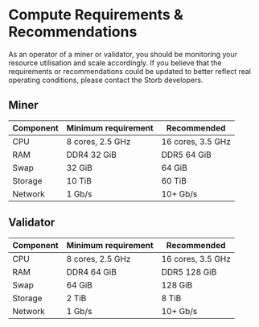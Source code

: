 # Compute Requirements & Recommendations

As an operator of a miner or validator, you should be monitoring your resource utilisation and scale accordingly.
If you believe that the requirements or recommendations could be updated to better reflect real operating conditions, please contact the Storb developers.

## Miner

| Component | Minimum requirement | Recommended       |
| --------- | ------------------- | ----------------- |
| CPU       | 8 cores, 2.5 GHz    | 16 cores, 3.5 GHz |
| RAM       | DDR4 32 GiB         | DDR5 64 GiB       |
| Swap      | 32 GiB              | 64 GiB            |
| Storage   | 10 TiB              | 60 TiB            |
| Network   | 1 Gb/s              | 10+ Gb/s          |

## Validator

| Component | Minimum requirement | Recommended       |
| --------- | ------------------- | ----------------- |
| CPU       | 8 cores, 2.5 GHz    | 16 cores, 3.5 GHz |
| RAM       | DDR4 64 GiB         | DDR5 128 GiB      |
| Swap      | 64 GiB              | 128 GiB           |
| Storage   | 2 TiB               | 8 TiB             |
| Network   | 1 Gb/s              | 10+ Gb/s          |
